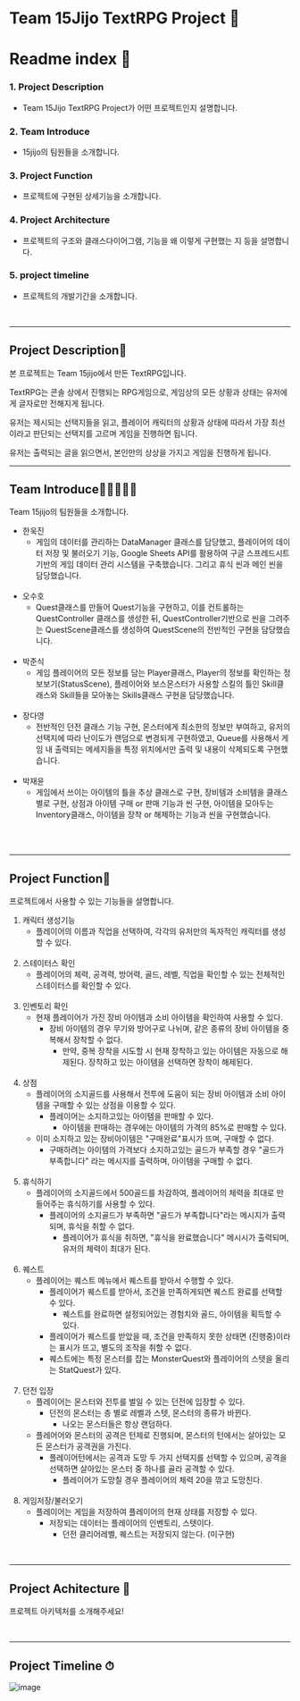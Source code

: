 Team 15Jijo TextRPG Project 🎉
=============
# Readme index 🎁

### 1. Project Description 
  * Team 15Jijo TextRPG Project가 어떤 프로젝트인지 설명합니다.
    
### 2. Team Introduce
  * 15jijo의 팀원들을 소개합니다.
    
### 3. Project Function
  * 프로젝트에 구현된 상세기능을 소개합니다.
    
### 4. Project Architecture
  * 프로젝트의 구조와 클래스다이어그램, 기능을 왜 이렇게 구현했는 지 등을 설명합니다.
    
### 5. project timeline
  * 프로젝트의 개발기간을 소개합니다.    
   
<br>
   
   
<hr>


Project Description👀
---------------------------
본 프로젝트는 Team 15jijo에서 만든 TextRPG입니다.  

TextRPG는 콘솔 상에서 진행되는 RPG게임으로, 게임상의 모든 상황과 상태는 유저에게 글자로만 전해지게 됩니다.  

유저는 제시되는 선택지들을 읽고, 플레이어 캐릭터의 상황과 상태에 따라서 가장 최선이라고 판단되는 선택지를 고르며 게임을 진행하면 됩니다.  

유저는 출력되는 글을 읽으면서, 본인만의 상상을 가지고 게임을 진행하게 됩니다.
<br>

<hr>   
   
Team Introduce👩🏼‍🤝‍🧑🏼
----------------------------------

Team 15jijo의 팀원들을 소개합니다.
* 한욱진
   - 게임의 데이터를 관리하는 DataManager 클래스를 담당했고, 플레이어의 데이터 저장 및 불러오기 기능,  Google Sheets API를 활용하여 구글 스프레드시트 기반의 게임 데이터 관리 시스템을 구축했습니다. 그리고 휴식 씬과 메인 씬을 담당했습니다.
  <br>
* 오수호
  - Quest클래스를 만들어 Quest기능을 구현하고, 이를 컨트롤하는 QuestController 클래스를 생성한 뒤, QuestController기반으로 씬을 그려주는 QuestScene클래스를 생성하여 QuestScene의 전반적인 구현을 담당했습니다.
  <br>
* 박준식
  - 게임 플레이어의 모든 정보를 담는 Player클래스, Player의 정보를 확인하는 정보보기(StatusScene), 플레이어와 보스몬스터가 사용할 스킬의 틀인 Skill클래스와 Skill들을 모아놓는 Skills클래스 구현을 담당했습니다.
  <br>
* 장다영
  - 전반적인 던전 클래스 기능 구현, 몬스터에게 최소한의 정보만 부여하고, 유저의 선택지에 따라 난이도가 랜덤으로 변경되게 구현하였고, Queue를 사용해서 게임 내 출력되는 메세지들을 특정 위치에서만 출력 및 내용이 삭제되도록 구현했습니다. 
  <br>
* 박재윤
  - 게임에서 쓰이는 아이템의 틀을 추상 클래스로 구현, 장비템과 소비템을 클래스 별로 구현, 상점과 아이템 구매 or 판매 기능과 씬 구현, 아이템을 모아두는 Inventory클래스, 아이템을 장착 or 해제하는 기능과 씬을 구현했습니다.
<br>
<br>
<hr>      

Project Function🎈
----------------------------------------

프로젝트에서 사용할 수 있는 기능들을 설명합니다.

1. 캐릭터 생성기능
    * 플레이어의 이름과 직업을 선택하여, 각각의 유저만의 독자적인 캐릭터를 생성할 수 있다.
    <br>
2. 스테이터스 확인
   * 플레이어의 체력, 공격력, 방어력, 골드, 레벨, 직업을 확인할 수 있는 전체적인 스테이터스를 확인할 수 있다.
   <br>
3. 인벤토리 확인
   * 현재 플레이어가 가진 장비 아이템과 소비 아이템을 확인하여 사용할 수 있다.
     * 장비 아이템의 경우 무기와 방어구로 나뉘며, 같은 종류의 장비 아이템을 중복해서 장착할 수 없다.
       * 만약, 중복 장착을 시도할 시 현재 장착하고 있는 아이템은 자동으로 해제된다. 장착하고 있는 아이템을 선택하면 장착이 해제된다.
       <br>
4. 상점
   * 플레이어의 소지골드를 사용해서 전투에 도움이 되는 장비 아이템과 소비 아이템을 구매할 수 있는 상점을 이용할 수 있다.
     * 플레이어는 소지하고있는 아이템을 판매할 수 있다.
       * 아이템을 판매하는 경우에는 아이템의 가격의 85%로 판매할 수 있다.
    * 이미 소지하고 있는 장비아이템은 "구매완료"표시가 뜨며, 구매할 수 없다.
      * 구매하려는 아이템의 가격보다 소지하고있는 골드가 부족할 경우 "골드가 부족합니다" 라는 메시지를 출력하며, 아이템을 구매할 수 없다.
       <br>
5. 휴식하기
   * 플레이어의 소지골드에서 500골드를 차감하여, 플레이어의 체력을 최대로 만들어주는 휴식하기를 사용할 수 있다.
     * 플레이어의 소지골드가 부족하면 "골드가 부족합니다"라는 메시지가 출력되며, 휴식을 취할 수 없다.
       * 플레이어가 휴식을 취하면, "휴식을 완료했습니다" 메시시가 출력되며, 유저의 체력이 최대가 된다.
       <br>
6. 퀘스트
   * 플레이어는 퀘스트 메뉴에서 퀘스트를 받아서 수행할 수 있다.
      * 플레이어가 퀘스트를 받아서, 조건을 만족하게되면 퀘스트 완료를 선택할 수 있다.
        * 퀘스트를 완료하면 설정되어있는 경험치와 골드, 아이템을 획득할 수 있다.
      * 플레이어가 퀘스트를 받았을 때, 조건을 만족하지 못한 상태면 (진행중)이라는 표시가 뜨고, 별도의 조작을 취할 수 없다.
      * 퀘스트에는 특정 몬스터를 잡는 MonsterQuest와 플레이어의 스텟을 올리는 StatQuest가 있다.
     <br>
7. 던전 입장
   * 플레이어는 몬스터와 전투를 벌일 수 있는 던전에 입장할 수 있다.
     * 던전의 몬스터는 층 별로 레벨과 스텟, 몬스터의 종류가 바뀐다.
       * 나오는 몬스터들은 항상 랜덤하다.
   * 플레어어와 몬스터의 공격은 턴제로 진행되며, 몬스터의 턴에서는 살아있는 모든 몬스터가 공격권을 가진다.
     * 플레이어턴에서는 공격과 도망 두 가지 선택지를 선택할 수 있으며, 공격을 선택하면 살아있는 몬스터 중 하나를 골라 공격할 수 있다.
       * 플레이어가 도망칠 경우 플레이어의 체력 20을 깎고 도망친다.
       <br>
8. 게임저장/불러오기
   * 플레이어는 게임을 저장하여 플레이어의 현재 상태를 저장할 수 있다.
      * 저장되는 데이터는 플레이어의 인벤토리, 스텟이다.
         * 던전 클리어레벨, 퀘스트는 저장되지 않는다. (미구현)
<br>
<hr>   

Project Achitecture 🚩
------------------------------------
프로젝트 아키텍처를 소개해주세요!

<br>
<hr>

Project Timeline ⏱
-------------------------------------
![image](https://github.com/user-attachments/assets/01952376-a24f-4974-8aa5-cb5a031e06ee)
